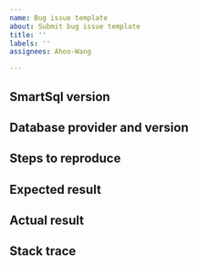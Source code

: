 ```yaml
---
name: Bug issue template
about: Submit bug issue template
title: ''
labels: ''
assignees: Ahoo-Wang

---
```


## SmartSql version

## Database provider and version

## Steps to reproduce

## Expected result

## Actual result

## Stack trace
